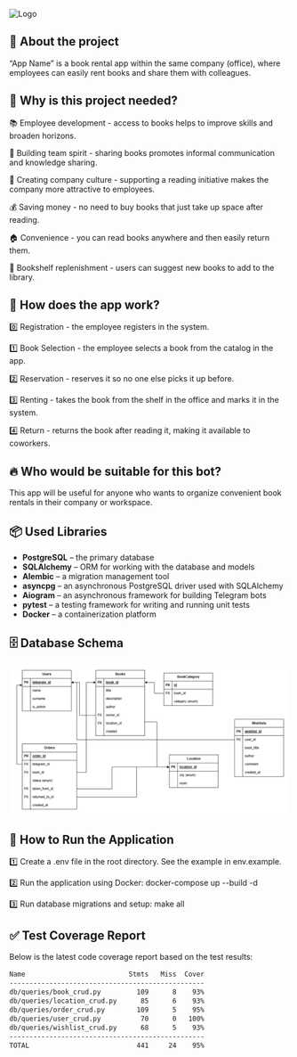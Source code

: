 ![Logo](https://static.vecteezy.com/system/resources/previews/006/296/747/non_2x/bookshelf-with-books-biography-adventure-novel-poem-fantasy-love-story-detective-art-romance-banner-for-library-book-store-genre-of-literature-illustration-in-flat-style-vector.jpg)


## 📖 About the project

“App Name” is a book rental app within the same company (office), where employees can easily rent books and share them with colleagues.

## 🎯 Why is this project needed?

📚 Employee development - access to books helps to improve skills and broaden horizons.

🤝 Building team spirit - sharing books promotes informal communication and knowledge sharing.

🏢 Creating company culture - supporting a reading initiative makes the company more attractive to employees.

💰 Saving money - no need to buy books that just take up space after reading.

🏠 Convenience - you can read books anywhere and then easily return them.

📖 Bookshelf replenishment - users can suggest new books to add to the library.

## 🔄 How does the app work?

0️⃣ Registration - the employee registers in the system.

1️⃣ Book Selection - the employee selects a book from the catalog in the app.

2️⃣ Reservation - reserves it so no one else picks it up before.

3️⃣ Renting - takes the book from the shelf in the office and marks it in the system.

4️⃣ Return - returns the book after reading it, making it available to coworkers.

## 🔥 Who would be suitable for this bot?

This app will be useful for anyone who wants to organize convenient book rentals in their company or workspace.

## 📦 Used Libraries  

- **PostgreSQL** – the primary database  
- **SQLAlchemy** – ORM for working with the database and models  
- **Alembic** – a migration management tool 
- **asyncpg** – an asynchronous PostgreSQL driver used with SQLAlchemy
- **Aiogram** – an asynchronous framework for building Telegram bots  
- **pytest** – a testing framework for writing and running unit tests  
- **Docker** – a containerization platform

## 🗄️ Database Schema 

![Database Schema](docs/Database_Schema.png)


## 🚀 How to Run the Application

1️⃣ Create a .env file in the root directory. See the example in env.example.

2️⃣ Run the application using Docker: docker-compose up --build -d

3️⃣ Run database migrations and setup: make all


## ✅ Test Coverage Report

Below is the latest code coverage report based on the test results:

<!-- COVERAGE START -->
```
Name                          Stmts   Miss  Cover
-------------------------------------------------
db/queries/book_crud.py         109      8    93%
db/queries/location_crud.py      85      6    93%
db/queries/order_crud.py        109      5    95%
db/queries/user_crud.py          70      0   100%
db/queries/wishlist_crud.py      68      5    93%
-------------------------------------------------
TOTAL                           441     24    95%
```
<!-- COVERAGE END -->
